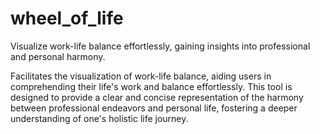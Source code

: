 # wheel_of_life
Visualize work-life balance effortlessly, gaining insights into professional and personal harmony.


Facilitates the visualization of work-life balance, aiding users in comprehending their life's work and balance effortlessly. This tool is designed to provide a clear and concise representation of the harmony between professional endeavors and personal life, fostering a deeper understanding of one's holistic life journey.
